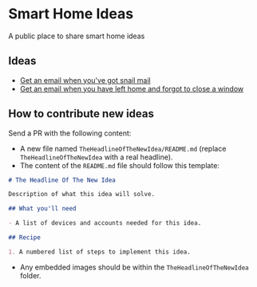 # Smart Home Ideas

A public place to share smart home ideas

## Ideas

- [Get an email when you've got snail mail](GetAnEmailWhenYouveGotSnailMail/README.md)
- [Get an email when you have left home and forgot to close a window](GetAnEmailWhenYouHaveLeftHomeAndForgotToCloseAWindow/README.md)

## How to contribute new ideas

Send a PR with the following content:

- A new file named `TheHeadlineOfTheNewIdea/README.md` (replace `TheHeadlineOfTheNewIdea` with a real headline).
- The content of the `README.md` file should follow this template:

```md
# The Headline Of The New Idea

Description of what this idea will solve.

## What you'll need

- A list of devices and accounts needed for this idea.

## Recipe

1. A numbered list of steps to implement this idea.
```

- Any embedded images should be within the `TheHeadlineOfTheNewIdea` folder.
